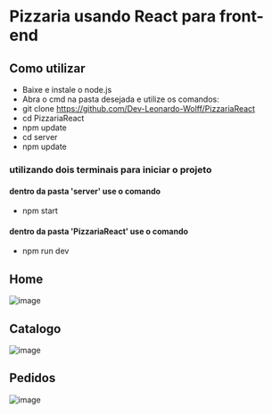 # Pizzaria usando React para front-end

## Como utilizar

+ Baixe e instale o node.js
+ Abra o cmd na pasta desejada e utilize os comandos: 
+ git clone https://github.com/Dev-Leonardo-Wolff/PizzariaReact
+ cd PizzariaReact
+ npm update
+ cd server
+ npm update

### utilizando dois terminais para iniciar o projeto

#### dentro da pasta 'server' use o comando
+ npm start

#### dentro da pasta 'PizzariaReact' use o comando
+ npm run dev

## Home
![image](https://user-images.githubusercontent.com/120134614/206720827-32517f60-1954-42cc-8952-e65b10948370.png)

## Catalogo
![image](https://user-images.githubusercontent.com/120134614/206727563-2b756189-8d95-4621-926e-f9d5cae4d5f5.png)

## Pedidos
![image](https://user-images.githubusercontent.com/120134614/206728996-e736fc61-bede-442c-ac01-93bb0b09767f.png)
